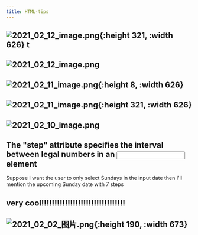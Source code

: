 ```yaml
---
title: HTML-tips
---
```


## ![2021_02_12_image.png](https://cdn.logseq.com/%2F7aa8ab99-753a-4230-847b-43a1c3a3ef478e15100e-bae2-4684-82d8-37cc3c0fb3e62021_02_12_image.png?Expires=4766695077&Signature=GRpthOE97IVDvujIkVp1Jh49EwIz8TZwuIzZWhd6KRN2d6uIpQAIa~2mxkLZLfU3xXpfB7B9r3WM2soJUI9Q4unZxJGM-n2kiJOZWGWXQZyHDk~R6Rck8YwAV8OqzTMKJcMP~~uY7jMhPARbzFituH7Zx~WIRfhmiZwt0-l~OZNeSes-1rsY0WywVQsFCnkAhC7S9Loyppeti3Xdwj3Pb46o9DCNmWpHUDcoT7LrgTB-KyTdIsBth9Bu6j~SDDWrr65qkQxxzQla9MRcM535V4XSV3hcp5rD2TUGSRnLGVRK~Y8Ov9JbMylJIaM6Lz4uJPi7WhXQa1iFK6iE9EkYDA__&Key-Pair-Id=APKAJE5CCD6X7MP6PTEA){:height 321, :width 626} t
## ![2021_02_12_image.png](https://cdn.logseq.com/%2F7aa8ab99-753a-4230-847b-43a1c3a3ef47cdaf0c03-0916-4913-a09d-52b8b105fe912021_02_12_image.png?Expires=4766662921&Signature=jMT~GaCRqY-z52DkjqjclfJdoPEXoSwCKpwXf7BjyxTD6RFpB8GSXIxV~ypE3dnV844j4zhYdKcV0nNkzUn5Puax0Em0DNN2bMCDEwBLd8tAVJSnE9I9wP9dqqJq63t6Gg~5wweV~IdYu71Sgj9~YjlEjwhbWKB8oC1E6FJXkKtOI1HLjIS5kO4a0jgHKRyhJKhJlURHPk3dcHNJ6i41WfaAouJ1HrIUudQJkHG3IDxcR-fhxyCXg3vszjiBuKu23~Q6qaMueDqNvqSlf2CY0TzMUcv4OJ2O3tZ9r5Wi2txQO3QoyWjkFfiF5P12Za~ze2IZc7737OG9nh0X2GGNBQ__&Key-Pair-Id=APKAJE5CCD6X7MP6PTEA)
##
## ![2021_02_11_image.png](https://cdn.logseq.com/%2F7aa8ab99-753a-4230-847b-43a1c3a3ef47d8923346-0ea8-4d5b-a544-d6b70230bed92021_02_11_image.png?Expires=4766611992&Signature=P6aqtsgbADJNNhnDgV03l6k0j69-1wfmWwTiO2bnkx0GjDuM9M~wt~WNRAtLc2jPXgcEoqxdUZGtaIXDmEJy2F7hc~3jNyqzOxXKkgmUTstkRph7g-uRywgGgt9LM4KG6FFLBgItcuczMqeKpcn9o~RWrOUM2IBO3Q0JwAHosd1fP6JAW7o6OfUOTL6I2VAIrvYQak5d8RldGkRCynn8m5Kl6oZbFOGno6vzbD8hdnyN9gklEjiEy5pwyu8zSSQi1aZom4BDFNnM9KZy7XcJRt18guB~wwFcDysPT612w~UB8cKp91GP660BzUQvRg-0aqekUZnJg2cAfflzcf3zqA__&Key-Pair-Id=APKAJE5CCD6X7MP6PTEA){:height 8, :width 626}
##
##
##
## ![2021_02_11_image.png](https://cdn.logseq.com/%2F7aa8ab99-753a-4230-847b-43a1c3a3ef47a46c76d7-216b-454a-bdf1-135ef5cfc5282021_02_11_image.png?Expires=4766607869&Signature=oJ8YJrjLqCKib2ySEak9pI4YA4GVRFV~rFTBEzAOMDJy7vO6m9~-1BLbPNXUziAf3o-~gPLar7I~OH8h6QWraDecSlMukI6Vhn3bQF1nNNK0ep7ljze9FuMCWh6j8ufYAnbCBjcga5HTQBSCke1Cbkar5IHigQ-7BTLN77I3fIMJF06yCyjBI-hN6xX7LQPijRoedBHh5uLWFZdMH-5p2dIVmyfr7kA5Zj7zRBoBF60OHyMSuANvmXdJSEe1WZNUde-hCV3zm9TWDrh~k~B5zF8SoW~4l2PEuYOO0xNKvt3ObWyi8gFNxzqRvaQRBK5Gdiya4-k7nnbLqp6gu4F4Pg__&Key-Pair-Id=APKAJE5CCD6X7MP6PTEA){:height 321, :width 626}
## ![2021_02_10_image.png](https://cdn.logseq.com/%2F7aa8ab99-753a-4230-847b-43a1c3a3ef4749dc6a2e-2e6d-4aa3-97d6-34fd680bc1e12021_02_10_image.png?Expires=4766565542&Signature=TbUCFYOmLaGtyYO01U3toBOtqyuQXVJrpDOiwTQAftWLA~dwjLdEVItwM62sbV1optzIF4qlzkfkjJbcCmfsRe8eKqqgYEQOWfihsPiAqexweNRYoGHQ~Cz7UB31rjV28UZqi2tA6ltgIpcZXj6dTWsdnsHP6zNZJ3KJ~11uG2LfvgBphIqzvEO9KF9E-khwIRbTJWx6uuf2S9tZ17wc6QF1qAvnErazAKlFXyFgYub5uD3hByIHPH9PrCHVStBDTvJhyFSE95pO-DTkwvNRmErLgZQG-VwJwmo6Ai8zzCsmnsks8EqUj8xuvmKXUVLTLCPSW5PCW54NGzmeJX-~qQ__&Key-Pair-Id=APKAJE5CCD6X7MP6PTEA)
##
##
## The "step" attribute specifies the interval between legal numbers in an <input> element

Suppose I want the user to only select Sundays in the input date then I'll mention the upcoming Sunday date with 7 steps
## very cool!!!!!!!!!!!!!!!!!!!!!!!!!!!!!!!!
## ![2021_02_02_图片.png](https://cdn.logseq.com/%2F7aa8ab99-753a-4230-847b-43a1c3a3ef476c2bf065-20a5-4b31-a074-098e4934b6f52021_02_02_%E5%9B%BE%E7%89%87.png?Expires=4765837054&Signature=i-7eDWdn35XfsbEEDLidC1mjqYm3fjUOZUhd5fYNfW4Jdh~JTUaIDVCgbkh7qPxPolUZj1zzQNGGO0B8uL09EEbiHAQSG1Tn52SgQcmrd70cp3AzfdE8-74QTUmYBEQMZ6E1v3v35ZDQY2-zNtbnjG6YvNjXjmmZ4a8x2rVGFJTzL~bS8uGRXwoxaD-IlsRQDTMJ~LUUNCDzucSqjtKpNQqJn8NppYzi4F-5ML4ZfdDLjYz0dylVN~7RxDit74MTKUavu~G-5azKy9O3r7bfAOhVmOJGOrIlPWS6N68XlorZzSvxeL08txFrSn7gufrkILP8wwcaqivptP1rXqHdBw__&Key-Pair-Id=APKAJE5CCD6X7MP6PTEA){:height 190, :width 673}

